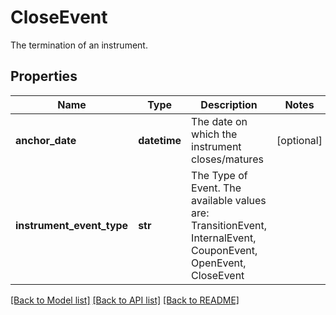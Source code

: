 # CloseEvent

The termination of an instrument.

## Properties
Name | Type | Description | Notes
------------ | ------------- | ------------- | -------------
**anchor_date** | **datetime** | The date on which the instrument closes/matures | [optional] 
**instrument_event_type** | **str** | The Type of Event. The available values are: TransitionEvent, InternalEvent, CouponEvent, OpenEvent, CloseEvent | 

[[Back to Model list]](../README.md#documentation-for-models) [[Back to API list]](../README.md#documentation-for-api-endpoints) [[Back to README]](../README.md)


